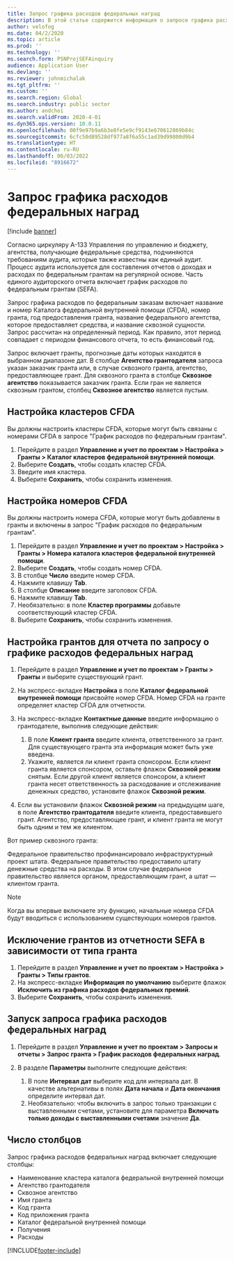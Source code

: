 ```yaml
---
title: Запрос графика расходов федеральных наград
description: В этой статье содержится информация о запросе графика расходов федеральных наград.
author: velofog
ms.date: 04/2/2020
ms.topic: article
ms.prod: ''
ms.technology: ''
ms.search.form: PSNProjSEFAinquiry
audience: Application User
ms.devlang: ''
ms.reviewer: johnmichalak
ms.tgt_pltfrm: ''
ms.custom: ''
ms.search.region: Global
ms.search.industry: public sector
ms.author: andchoi
ms.search.validFrom: 2020-4-01
ms.dyn365.ops.version: 10.0.11
ms.openlocfilehash: 00f9e97b9a6b3e8fe5e9cf9143e670612869b84c
ms.sourcegitcommit: 6cfc50d89528df977a8f6a55c1ad39d99800d9b4
ms.translationtype: HT
ms.contentlocale: ru-RU
ms.lasthandoff: 06/03/2022
ms.locfileid: "8916672"
---
```

# <a name="schedule-of-expenditures-of-federal-awards-inquiry"></a>Запрос графика расходов федеральных наград

[!include [banner](../includes/banner.md)]

Согласно циркуляру A-133 Управления по управлению и бюджету, агентства, получающие федеральные средства, подчиняются требованиям аудита, которые также известны как единый аудит. Процесс аудита используется для составления отчетов о доходах и расходах по федеральным грантам на регулярной основе. Часть единого аудиторского отчета включает график расходов по федеральным грантам (SEFA).

Запрос графика расходов по федеральным заказам включает название и номер Каталога федеральной внутренней помощи (CFDA), номер гранта, год предоставления гранта, название федерального агентства, которое предоставляет средства, и название сквозной сущности. Запрос рассчитан на определенный период. Как правило, этот период совпадает с периодом финансового отчета, то есть финансовый год.

Запрос включает гранты, прогнозные даты которых находятся в выбранном диапазоне дат. В столбце **Агентство грантодателя** запроса указан заказчик гранта или, в случае сквозного гранта, агентство, предоставляющее грант. Для сквозного гранта в столбце **Сквозное агентство** показывается заказчик гранта. Если гран не является сквозным грантом, столбец **Сквозное агентство** является пустым.

## <a name="set-up-the-cfda-clusters"></a>Настройка кластеров CFDA

Вы должны настроить кластеры CFDA, которые могут быть связаны с номерами CFDA в запросе "График расходов по федеральным грантам".

1. Перейдите в раздел **Управление и учет по проектам \> Настройка \> Гранты \> Каталог кластеров федеральной внутренней помощи**.
2. Выберите **Создать**, чтобы создать кластер CFDA.
3. Введите имя кластера.
4. Выберите **Сохранить**, чтобы сохранить изменения.

## <a name="set-up-cfda-numbers"></a>Настройка номеров CFDA

Вы должны настроить номера CFDA, которые могут быть добавлены в гранты и включены в запрос "График расходов по федеральным грантам".

1. Перейдите в раздел **Управление и учет по проектам \> Настройка \> Гранты \> Номера каталога кластеров федеральной внутренней помощи**.
2. Выберите **Создать**, чтобы создать номер CFDA.
3. В столбце **Число** введите номер CFDA.
4. Нажмите клавишу **Tab**.
5. В столбце **Описание** введите заголовок CFDA.
6. Нажмите клавишу **Tab**.
7. Необязательно: в поле **Кластер программы** добавьте соответствующий кластер CFDA.
8. Выберите **Сохранить**, чтобы сохранить изменения.

## <a name="set-up-grants-to-report-for-the-schedule-of-expenditures-of-federal-awards-inquiry"></a>Настройка грантов для отчета по запросу о графике расходов федеральных наград

1. Перейдите в раздел **Управление и учет по проектам \> Гранты \> Гранты** и выберите существующий грант.
2. На экспресс-вкладке **Настройка** в поле **Каталог федеральной внутренней помощи** присвойте номер CFDA. Номер CFDA на гранте определяет кластер CFDA для отчетности.
3. На экспресс-вкладке **Контактные данные** введите информацию о грантодателе, выполнив следующие действия:

    1. В поле **Клиент гранта** введите клиента, ответственного за грант. Для существующего гранта эта информация может быть уже введена.
    2. Укажите, является ли клиент гранта спонсором. Если клиент гранта является спонсором, оставьте флажок **Сквозной режим** снятым. Если другой клиент является спонсором, а клиент гранта несет ответственность за расходование и отслеживание денежных средство, установите флажок **Сквозной режим**.

4. Если вы установили флажок **Сквозной режим** на предыдущем шаге, в поле **Агентство грантодателя** введите клиента, предоставившего грант. Агентство, предоставляющее грант, и клиент гранта не могут быть одним и тем же клиентом.

Вот пример сквозного гранта:

Федеральное правительство профинансировало инфраструктурный проект штата. Федеральное правительство предоставило штату денежные средства на расходы. В этом случае федеральное правительство является органом, предоставляющим грант, а штат — клиентом гранта.

> [!NOTE] 
> Когда вы впервые включаете эту функцию, начальные номера CFDA будут вводиться с использованием существующих номеров грантов.

## <a name="exclude-grants-from-sefa-reporting-based-on-the-grant-type"></a>Исключение грантов из отчетности SEFA в зависимости от типа гранта

1. Перейдите в раздел **Управление и учет по проектам \> Настройка \> Гранты \> Типы грантов**.
2. На экспресс-вкладке **Информация по умолчанию** выберите флажок **Исключить из графика расходов федеральных премий**.
3. Выберите **Сохранить**, чтобы сохранить изменения.

## <a name="run-the-schedule-of-expenditures-of-federal-awards-inquiry"></a>Запуск запроса графика расходов федеральных наград

1. Перейдите в раздел **Управление и учет по проектам \> Запросы и отчеты \> Запрос гранта \> График расходов федеральных наград**.
2. В разделе **Параметры** выполните следующие действия:

    1. В поле **Интервал дат** выберите код для интервала дат. В качестве альтернативы в полях **Дата начала** и **Дата окончания** определите интервал дат.
    2. Необязательно: чтобы включить в запрос только транзакции с выставленными счетами, установите для параметра **Включать только доходы с выставленными счетами** значение **Да**.

## <a name="columns"></a>Число столбцов

Запрос графика расходов федеральных наград включает следующие столбцы:

- Наименование кластера каталога федеральной внутренней помощи
- Агентство грантодателя
- Сквозное агентство
- Имя гранта
- Код гранта
- Код приложения гранта
- Каталог федеральной внутренней помощи
- Получения
- Расходы


[!INCLUDE[footer-include](../includes/footer-banner.md)]